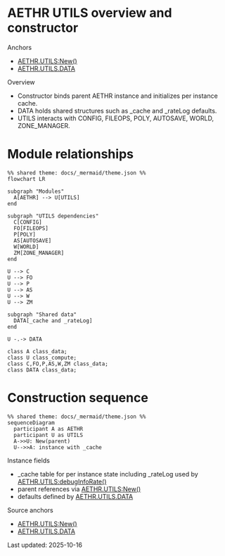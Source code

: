 # AETHR UTILS overview and constructor

Anchors
- [AETHR.UTILS:New()](https://github.com/Gh0st352/AETHR/blob/main/dev/UTILS.lua#L27)
- [AETHR.UTILS.DATA](https://github.com/Gh0st352/AETHR/blob/main/dev/UTILS.lua#L14)

Overview
- Constructor binds parent AETHR instance and initializes per instance cache.
- DATA holds shared structures such as _cache and _rateLog defaults.
- UTILS interacts with CONFIG, FILEOPS, POLY, AUTOSAVE, WORLD, ZONE_MANAGER.

# Module relationships
```mermaid
%% shared theme: docs/_mermaid/theme.json %%
flowchart LR

subgraph "Modules"
  A[AETHR] --> U[UTILS]
end

subgraph "UTILS dependencies"
  C[CONFIG]
  FO[FILEOPS]
  P[POLY]
  AS[AUTOSAVE]
  W[WORLD]
  ZM[ZONE_MANAGER]
end

U --> C
U --> FO
U --> P
U --> AS
U --> W
U --> ZM

subgraph "Shared data"
  DATA[_cache and _rateLog]
end

U -.-> DATA

class A class_data;
class U class_compute;
class C,FO,P,AS,W,ZM class_data;
class DATA class_data;
```

# Construction sequence
```mermaid
%% shared theme: docs/_mermaid/theme.json %%
sequenceDiagram
  participant A as AETHR
  participant U as UTILS
  A->>U: New(parent)
  U-->>A: instance with _cache
```

Instance fields
- _cache table for per instance state including _rateLog used by [AETHR.UTILS:debugInfoRate()](https://github.com/Gh0st352/AETHR/blob/main/dev/UTILS.lua#L101)
- parent references via [AETHR.UTILS:New()](https://github.com/Gh0st352/AETHR/blob/main/dev/UTILS.lua#L27)
- defaults defined by [AETHR.UTILS.DATA](https://github.com/Gh0st352/AETHR/blob/main/dev/UTILS.lua#L14)

Source anchors
- [AETHR.UTILS:New()](https://github.com/Gh0st352/AETHR/blob/main/dev/UTILS.lua#L27)
- [AETHR.UTILS.DATA](https://github.com/Gh0st352/AETHR/blob/main/dev/UTILS.lua#L14)

Last updated: 2025-10-16